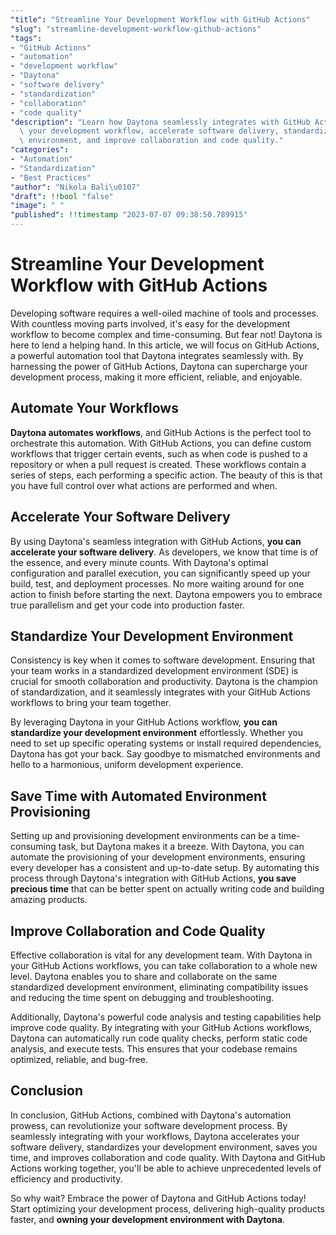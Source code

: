 ```yaml
---
"title": "Streamline Your Development Workflow with GitHub Actions"
"slug": "streamline-development-workflow-github-actions"
"tags":
- "GitHub Actions"
- "automation"
- "development workflow"
- "Daytona"
- "software delivery"
- "standardization"
- "collaboration"
- "code quality"
"description": "Learn how Daytona seamlessly integrates with GitHub Actions to streamline\
  \ your development workflow, accelerate software delivery, standardize your development\
  \ environment, and improve collaboration and code quality."
"categories":
- "Automation"
- "Standardization"
- "Best Practices"
"author": "Nikola Bali\u0107"
"draft": !!bool "false"
"image": " "
"published": !!timestamp "2023-07-07 09:38:50.789915"
---
```

# Streamline Your Development Workflow with GitHub Actions

Developing software requires a well-oiled machine of tools and processes. With countless moving parts involved, it's easy for the development workflow to become complex and time-consuming. But fear not! Daytona is here to lend a helping hand. In this article, we will focus on GitHub Actions, a powerful automation tool that Daytona integrates seamlessly with. By harnessing the power of GitHub Actions, Daytona can supercharge your development process, making it more efficient, reliable, and enjoyable.

## Automate Your Workflows

**Daytona automates workflows**, and GitHub Actions is the perfect tool to orchestrate this automation. With GitHub Actions, you can define custom workflows that trigger certain events, such as when code is pushed to a repository or when a pull request is created. These workflows contain a series of steps, each performing a specific action. The beauty of this is that you have full control over what actions are performed and when.

## Accelerate Your Software Delivery

By using Daytona's seamless integration with GitHub Actions, **you can accelerate your software delivery**. As developers, we know that time is of the essence, and every minute counts. With Daytona's optimal configuration and parallel execution, you can significantly speed up your build, test, and deployment processes. No more waiting around for one action to finish before starting the next. Daytona empowers you to embrace true parallelism and get your code into production faster.

## Standardize Your Development Environment

Consistency is key when it comes to software development. Ensuring that your team works in a standardized development environment (SDE) is crucial for smooth collaboration and productivity. Daytona is the champion of standardization, and it seamlessly integrates with your GitHub Actions workflows to bring your team together.

By leveraging Daytona in your GitHub Actions workflow, **you can standardize your development environment** effortlessly. Whether you need to set up specific operating systems or install required dependencies, Daytona has got your back. Say goodbye to mismatched environments and hello to a harmonious, uniform development experience.

## Save Time with Automated Environment Provisioning

Setting up and provisioning development environments can be a time-consuming task, but Daytona makes it a breeze. With Daytona, you can automate the provisioning of your development environments, ensuring every developer has a consistent and up-to-date setup. By automating this process through Daytona's integration with GitHub Actions, **you save precious time** that can be better spent on actually writing code and building amazing products.

## Improve Collaboration and Code Quality

Effective collaboration is vital for any development team. With Daytona in your GitHub Actions workflows, you can take collaboration to a whole new level. Daytona enables you to share and collaborate on the same standardized development environment, eliminating compatibility issues and reducing the time spent on debugging and troubleshooting.

Additionally, Daytona's powerful code analysis and testing capabilities help improve code quality. By integrating with your GitHub Actions workflows, Daytona can automatically run code quality checks, perform static code analysis, and execute tests. This ensures that your codebase remains optimized, reliable, and bug-free.

## Conclusion

In conclusion, GitHub Actions, combined with Daytona's automation prowess, can revolutionize your software development process. By seamlessly integrating with your workflows, Daytona accelerates your software delivery, standardizes your development environment, saves you time, and improves collaboration and code quality. With Daytona and GitHub Actions working together, you'll be able to achieve unprecedented levels of efficiency and productivity.

So why wait? Embrace the power of Daytona and GitHub Actions today! Start optimizing your development process, delivering high-quality products faster, and **owning your development environment with Daytona**.